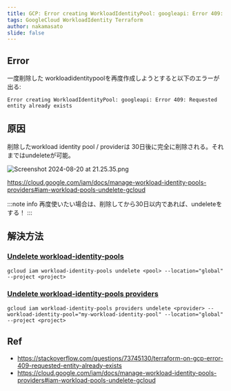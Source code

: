 ```yaml
---
title: GCP: Error creating WorkloadIdentityPool: googleapi: Error 409: Requested entity already exists
tags: GoogleCloud WorkloadIdentity Terraform
author: nakamasato
slide: false
---
```

## Error

一度削除した workloadidentitypoolを再度作成しようとすると以下のエラーが出る:

```
Error creating WorkloadIdentityPool: googleapi: Error 409: Requested entity already exists
```

## 原因

削除したworkload identity pool / providerは 30日後に完全に削除される。それまではundeleteが可能。


![Screenshot 2024-08-20 at 21.25.35.png](https://qiita-image-store.s3.ap-northeast-1.amazonaws.com/0/7059/5c033b2f-5ca2-1525-ef02-41f20b5a06b5.png)

https://cloud.google.com/iam/docs/manage-workload-identity-pools-providers#iam-workload-pools-undelete-gcloud

:::note info
再度使いたい場合は、削除してから30日以内であれば、undeleteをする！
:::

## 解決方法

### [Undelete workload-identity-pools](https://cloud.google.com/sdk/gcloud/reference/iam/workload-identity-pools/undelete)

```
gcloud iam workload-identity-pools undelete <pool> --location="global" --project <project>
```

### [Undelete workload-identity-pools providers](https://cloud.google.com/sdk/gcloud/reference/iam/workload-identity-pools/providers/undelete)

```
gcloud iam workload-identity-pools providers undelete <provider> --workload-identity-pool="my-workload-identity-pool" --location="global" --project <project>
```


## Ref

- https://stackoverflow.com/questions/73745130/terraform-on-gcp-error-409-requested-entity-already-exists
- https://cloud.google.com/iam/docs/manage-workload-identity-pools-providers#iam-workload-pools-undelete-gcloud

